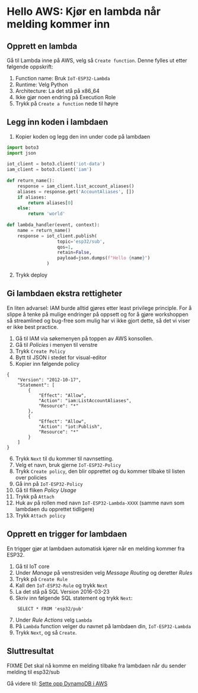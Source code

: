 # Hello AWS: Kjør en lambda når melding kommer inn

## Opprett en lambda

Gå til Lambda inne på AWS, velg så `Create function`. Denne fylles ut etter følgende oppskrift:

1. Function name: Bruk `IoT-ESP32-Lambda`
2. Runtime: Velg Python
3. Architecture: La det stå på x86_64
4. Ikke gjør noen endring på Execution Role
5. Trykk på `Create a function` nede til høyre

## Legg inn koden i lambdaen

1. Kopier koden og legg den inn under code på lambdaen
   
```python
import boto3
import json
        
iot_client = boto3.client('iot-data')
iam_client = boto3.client('iam')
        
def return_name():
    response = iam_client.list_account_aliases()
    aliases = response.get('AccountAliases', [])
    if aliases:
        return aliases[0]
    else:
        return 'world'
        
def lambda_handler(event, context):
    name = return_name()
    response = iot_client.publish(
                   topic='esp32/sub',
                   qos=1,
                   retain=False,
                   payload=json.dumps(f"Hello {name}")
               )
```

2. Trykk deploy

## Gi lambdaen ekstra rettigheter

En liten advarsel: IAM burde alltid gjøres etter least privilege principle. For å slippe å tenke på mulige 
endringer på oppsett og for å gjøre workshoppen så streamlined og bug-free som mulig har vi ikke gjort 
dette, så det vi viser er ikke best practice. 

1. Gå til IAM via søkemenyen på toppen av AWS konsollen. 
2. Gå til *Policies* i menyen til venstre
3. Trykk `Create Policy`
4. Bytt til JSON i stedet for visual-editor
5. Kopier inn følgende policy

```
{
    "Version": "2012-10-17",
    "Statement": [
        {
            "Effect": "Allow",
            "Action": "iam:ListAccountAliases",
            "Resource": "*"
        },
        {
            "Effect": "Allow",
            "Action": "iot:Publish",
            "Resource": "*"
        }
    ]
}
```

6. Trykk `Next` til du kommer til navnsetting.
7. Velg et navn, bruk gjerne `IoT-ESP32-Policy`
8. Trykk `Create policy`, den blir opprettet og du kommer tilbake til listen over policies
9. Gå inn på `IoT-ESP32-Policy`
10. Gå til fliken *Policy Usage*
11. Trykk på `Attach`
12. Huk av på rollen med navn `IoT-ESP32-Lambda-XXXX` (samme navn som lambdaen du opprettet tidligere)
13. Trykk `Attach policy`

## Opprett en trigger for lambdaen

En trigger gjør at lambdaen automatisk kjører når en melding kommer fra ESP32. 

1. Gå til IoT core
2. Under *Manage* på venstresiden velg *Message Routing* og deretter *Rules*
3. Trykk på `Create Rule`
4. Kall den `IoT-ESP32-Rule` og trykk `Next`
5. La det stå på SQL Version 2016-03-23
6. Skriv inn følgende SQL statement og trykk `Next`:
```
    SELECT * FROM 'esp32/pub'
```
7. Under *Rule Actions* velg `Lambda`
8. På `Lambda` function velger du navnet på lambdaen din, `IoT-ESP32-Lambda`
9. Trykk `Next`, og så `Create`.

## Sluttresultat

FIXME
Det skal nå komme en melding tilbake fra lambdaen når du sender melding til esp32/sub 
 
Gå videre til: [Sette opp DynamoDB i AWS](./10_Sette_opp_DynamoDB_Sky.md)


